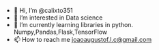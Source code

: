 - 👋 Hi, I’m @calixto351
- 👀 I’m interested in Data science
- 🌱 I’m currently learning libraries in python. Numpy,Pandas,Flask,TensorFlow
- 📫 How to reach me joaoaugustof.l.c@gmail.com

